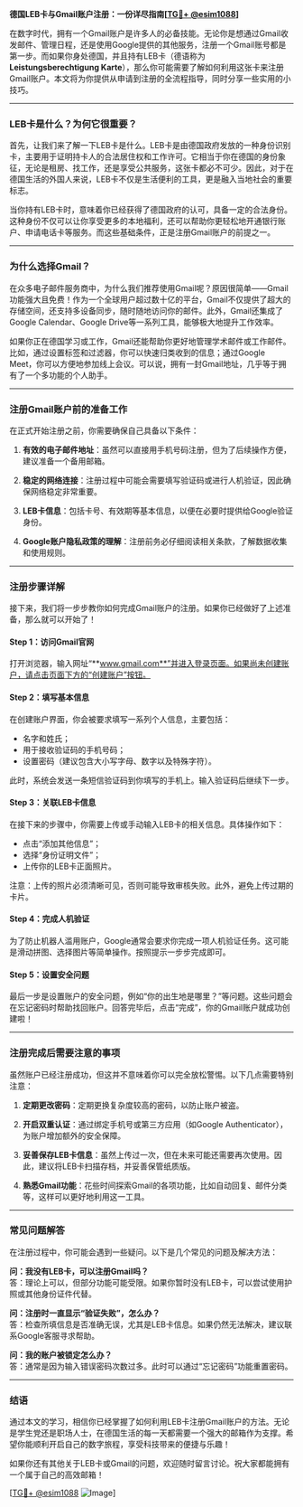 **德国LEB卡与Gmail账户注册：一份详尽指南[[TG💪+ @esim1088](https://t.me/s/esim1088)]**

在数字时代，拥有一个Gmail账户是许多人的必备技能。无论你是想通过Gmail收发邮件、管理日程，还是使用Google提供的其他服务，注册一个Gmail账号都是第一步。而如果你身处德国，并且持有LEB卡（德语称为**Leistungsberechtigung Karte**），那么你可能需要了解如何利用这张卡来注册Gmail账户。本文将为你提供从申请到注册的全流程指导，同时分享一些实用的小技巧。

---

### **LEB卡是什么？为何它很重要？**

首先，让我们来了解一下LEB卡是什么。LEB卡是由德国政府发放的一种身份识别卡，主要用于证明持卡人的合法居住权和工作许可。它相当于你在德国的身份象征，无论是租房、找工作，还是享受公共服务，这张卡都必不可少。因此，对于在德国生活的外国人来说，LEB卡不仅是生活便利的工具，更是融入当地社会的重要标志。

当你持有LEB卡时，意味着你已经获得了德国政府的认可，具备一定的合法身份。这种身份不仅可以让你享受更多的本地福利，还可以帮助你更轻松地开通银行账户、申请电话卡等服务。而这些基础条件，正是注册Gmail账户的前提之一。

---

### **为什么选择Gmail？**

在众多电子邮件服务商中，为什么我们推荐使用Gmail呢？原因很简单——Gmail功能强大且免费！作为一个全球用户超过数十亿的平台，Gmail不仅提供了超大的存储空间，还支持多设备同步，随时随地访问你的邮件。此外，Gmail还集成了Google Calendar、Google Drive等一系列工具，能够极大地提升工作效率。

如果你正在德国学习或工作，Gmail还能帮助你更好地管理学术邮件或工作邮件。比如，通过设置标签和过滤器，你可以快速归类收到的信息；通过Google Meet，你可以方便地参加线上会议。可以说，拥有一封Gmail地址，几乎等于拥有了一个多功能的个人助手。

---

### **注册Gmail账户前的准备工作**

在正式开始注册之前，你需要确保自己具备以下条件：

1. **有效的电子邮件地址**：虽然可以直接用手机号码注册，但为了后续操作方便，建议准备一个备用邮箱。
   
2. **稳定的网络连接**：注册过程中可能会需要填写验证码或进行人机验证，因此确保网络稳定非常重要。

3. **LEB卡信息**：包括卡号、有效期等基本信息，以便在必要时提供给Google验证身份。

4. **Google账户隐私政策的理解**：注册前务必仔细阅读相关条款，了解数据收集和使用规则。

---

### **注册步骤详解**

接下来，我们将一步步教你如何完成Gmail账户的注册。如果你已经做好了上述准备，那么就可以开始了！

#### **Step 1：访问Gmail官网**
打开浏览器，输入网址“**www.gmail.com**”并进入登录页面。如果尚未创建账户，请点击页面下方的“创建账户”按钮。

#### **Step 2：填写基本信息**
在创建账户界面，你会被要求填写一系列个人信息，主要包括：
- 名字和姓氏；
- 用于接收验证码的手机号码；
- 设置密码（建议包含大小写字母、数字以及特殊字符）。

此时，系统会发送一条短信验证码到你填写的手机上。输入验证码后继续下一步。

#### **Step 3：关联LEB卡信息**
在接下来的步骤中，你需要上传或手动输入LEB卡的相关信息。具体操作如下：
- 点击“添加其他信息”；
- 选择“身份证明文件”；
- 上传你的LEB卡正面照片。

注意：上传的照片必须清晰可见，否则可能导致审核失败。此外，避免上传过期的卡片。

#### **Step 4：完成人机验证**
为了防止机器人滥用账户，Google通常会要求你完成一项人机验证任务。这可能是滑动拼图、选择图片等简单操作。按照提示一步步完成即可。

#### **Step 5：设置安全问题**
最后一步是设置账户的安全问题，例如“你的出生地是哪里？”等问题。这些问题会在忘记密码时帮助找回账户。回答完毕后，点击“完成”，你的Gmail账户就成功创建啦！

---

### **注册完成后需要注意的事项**

虽然账户已经注册成功，但这并不意味着你可以完全放松警惕。以下几点需要特别注意：

1. **定期更改密码**：定期更换复杂度较高的密码，以防止账户被盗。
   
2. **开启双重认证**：通过绑定手机号或第三方应用（如Google Authenticator），为账户增加额外的安全保障。

3. **妥善保存LEB卡信息**：虽然上传过一次，但在未来可能还需要再次使用。因此，建议将LEB卡扫描存档，并妥善保管纸质版。

4. **熟悉Gmail功能**：花些时间探索Gmail的各项功能，比如自动回复、邮件分类等，这样可以更好地利用这一工具。

---

### **常见问题解答**

在注册过程中，你可能会遇到一些疑问。以下是几个常见的问题及解决方法：

**问：我没有LEB卡，可以注册Gmail吗？**  
答：理论上可以，但部分功能可能受限。如果你暂时没有LEB卡，可以尝试使用护照或其他身份证件代替。

**问：注册时一直显示“验证失败”，怎么办？**  
答：检查所填信息是否准确无误，尤其是LEB卡信息。如果仍然无法解决，建议联系Google客服寻求帮助。

**问：我的账户被锁定怎么办？**  
答：通常是因为输入错误密码次数过多。此时可以通过“忘记密码”功能重置密码。

---

### **结语**

通过本文的学习，相信你已经掌握了如何利用LEB卡注册Gmail账户的方法。无论是学生党还是职场人士，在德国生活的每一天都需要一个强大的邮箱作为支撑。希望你能顺利开启自己的数字旅程，享受科技带来的便捷与乐趣！

如果你还有其他关于LEB卡或Gmail的问题，欢迎随时留言讨论。祝大家都能拥有一个属于自己的高效邮箱！

[[TG💪+ @esim1088](https://t.me/s/esim1088) ![Image](https://i.postimg.cc/4NQfJmqS/Snipaste-2025-05-13-00-14-12.png)]